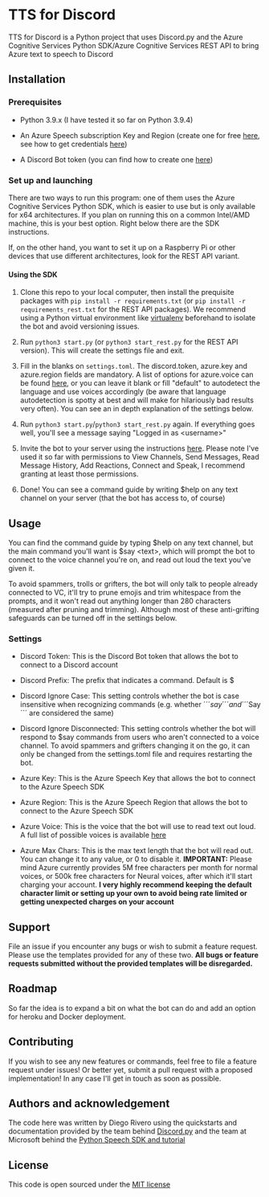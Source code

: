 # **TTS for Discord**
TTS for Discord is a Python project that uses Discord.py and the Azure Cognitive Services Python SDK/Azure Cognitive Services REST API to bring Azure text to speech to Discord

## **Installation**

### **Prerequisites**

- Python 3.9.x (I have tested it so far on Python 3.9.4)

- An Azure Speech subscription Key and Region (create one for free [here](https://azure.microsoft.com/en-us/services/cognitive-services/text-to-speech/), see how to get credentials [here](https://docs.microsoft.com/en-us/azure/cognitive-services/speech-service/overview#try-the-speech-service-for-free))

- A Discord Bot token (you can find how to create one [here](https://discordpy.readthedocs.io/en/stable/discord.html))

### **Set up and launching**

There are two ways to run this program: one of them uses the Azure Cognitive Services Python SDK, which is easier to use but is only available for x64 architectures. If you plan on running this on a common Intel/AMD machine, this is your best option. Right below there are the SDK instructions.

If, on the other hand, you want to set it up on a Raspberry Pi or other devices that use different architectures, look for the REST API variant.

#### **Using the SDK**

1. Clone this repo to your local computer, then install the prequisite packages with ```pip install -r requirements.txt``` (or ```pip install -r requirements_rest.txt``` for the REST API packages).
We recommend using a Python virtual environment like [virtualenv](https://virtualenv.pypa.io/en/latest/) beforehand to isolate the bot and avoid versioning issues.

2. Run ```python3 start.py``` (or ```python3 start_rest.py``` for the REST API version). This will create the settings file and exit.

3. Fill in the blanks on ```settings.toml```. The discord.token, azure.key and azure.region fields are mandatory. A list of options for azure.voice can be found [here](https://docs.microsoft.com/en-us/azure/cognitive-services/speech-service/language-support#text-to-speech), or you can leave it blank or fill "default" to autodetect the language and use voices accordingly (be aware that language autodetection is spotty at best and will make for hilariously bad results very often). You can see an in depth explanation of the settings below.

4. Run ```python3 start.py```/```python3 start_rest.py``` again. If everything goes well, you'll see a message saying "Logged in as \<username>"

5. Invite the bot to your server using the instructions [here](https://discordpy.readthedocs.io/en/stable/discord.html#inviting-your-bot). Please note I've used it so far with permissions to View Channels, Send Messages, Read Message History, Add Reactions, Connect and Speak, I recommend granting at least those permissions.

6. Done! You can see a command guide by writing $help on any text channel on your server (that the bot has access to, of course)

## **Usage**

You can find the command guide by typing $help on any text channel, but the main command you'll want is $say \<text>, which will prompt the bot to connect to the voice channel you're on, and read out loud the text you've given it.

To avoid spammers, trolls or grifters, the bot will only talk to people already connected to VC, it'll try to prune emojis and trim whitespace from the prompts, and it won't read out anything longer than 280 characters (measured after pruning and trimming). Although most of these anti-grifting safeguards can be turned off in the settings below.

### **Settings**

- Discord Token: This is the Discord Bot token that allows the bot to connect to a Discord account

- Discord Prefix: The prefix that indicates a command. Default is $

- Discord Ignore Case: This setting controls whether the bot is case insensitive when recognizing commands (e.g. whether ´´´$say´´´ and ´´´$Say´´´ are considered the same)

- Discord Ignore Disconnected: This setting controls whether the bot will respond to $say commands from users who aren't connected to a voice channel. To avoid spammers and grifters changing it on the go, it can only be changed from the settings.toml file and requires restarting the bot.

- Azure Key: This is the Azure Speech Key that allows the bot to connect to the Azure Speech SDK

- Azure Region: This is the Azure Speech Region that allows the bot to connect to the Azure Speech SDK

- Azure Voice: This is the voice that the bot will use to read text out loud. A full list of possible voices is available [here](https://docs.microsoft.com/en-us/azure/cognitive-services/speech-service/language-support#text-to-speech)

- Azure Max Chars: This is the max text length that the bot will read out. You can change it to any value, or 0 to disable it. **IMPORTANT:** Please mind Azure currently provides 5M free characters per month for normal voices, or 500k free characters for Neural voices, after which it'll start charging your account. **I very highly recommend keeping the default character limit or setting up your own to avoid being rate limited or getting unexpected charges on your account**

## **Support**

File an issue if you encounter any bugs or wish to submit a feature request. Please use the templates provided for any of these two. **All bugs or feature requests submitted without the provided templates will be disregarded.**

## **Roadmap**

So far the idea is to expand a bit on what the bot can do and add an option for heroku and Docker deployment. 

## **Contributing**

If you wish to see any new features or commands, feel free to file a feature request under issues! Or better yet, submit a pull request with a proposed implementation! In any case I'll get in touch as soon as possible.

## **Authors and acknowledgement**

The code here was written by Diego Rivero using the quickstarts and documentation provided by the team behind [Discord.py](https://github.com/Rapptz/discord.py) and the team at Microsoft behind the [Python Speech SDK and tutorial](https://github.com/Azure-Samples/cognitive-services-speech-sdk/tree/master/quickstart/python/text-to-speech)

## **License**

This code is open sourced under the [MIT license](https://github.com/isthistechsupport/tts_for_discord/blob/main/LICENSE.md)
